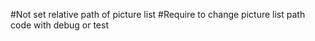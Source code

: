 #Not set relative path of picture list
#Require to change picture list path code with debug or test
